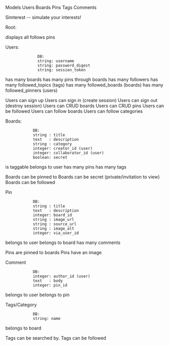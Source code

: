 Models
  Users
  Boards
  Pins
  Tags
  Comments

Simterest -- simulate your interests!

Root:

  displays all follows pins

Users:
```
              DB:
              string: username
              string: password_digest
              string: session_token
```

  has many boards
  has many pins through boards
  has many followers
  has many followed_topics (tags)
  has many followed_boards (boards)
  has many followed_pinners (users)


  Users can sign up
  Users can sign in (create session)
  Users can sign out (destroy session)
  Users can CRUD boards
  Users can CRUD pins
  Users can be followed
  Users can follow boards
  Users can follow categories


Boards:
```
            DB:
            string : title
            text   : description
            string : category
            integer: creator_id (user)
            integer: collaborator_id (user)
            boolean: secret
```
  is taggable
  belongs to user
  has many pins
  has many tags

  Boards can be pinned to
  Boards can be secret (private/invitation to view)
  Boards can be followed


Pin
```
            DB:
            string : title
            text   : description
            integer: board_id
            string : image_url
            string : source_url
            string : image_alt
            integer: via_user_id
```
  belongs to user
  belongs to board
  has many comments

  Pins are pinned to boards
  Pins have an image

  Comment
```
            DB:
            integer: author_id (user)
            text   : body
            integer: pin_id
```
  belongs to user
  belongs to pin

  Tags/Category
```
            DB:
            string: name
```
  belongs to board

  Tags can be searched by.
  Tags can be followed
